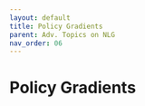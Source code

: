 ```yaml
---
layout: default
title: Policy Gradients
parent: Adv. Topics on NLG
nav_order: 06
---
```


# Policy Gradients

